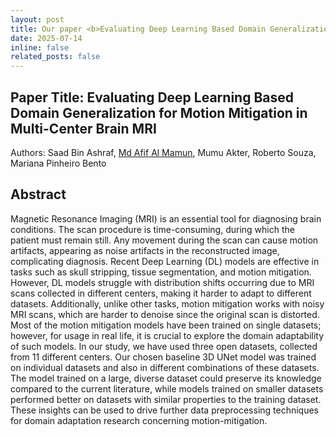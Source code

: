 ```yaml
---
layout: post
title: Our paper <b>Evaluating Deep Learning Based Domain Generalization for Motion Mitigation in Multi-Center Brain MRI</b> has been accepted to MICCAI-RIME 2025 workshop.
date: 2025-07-14
inline: false
related_posts: false
---
```


## Paper Title: Evaluating Deep Learning Based Domain Generalization for Motion Mitigation in Multi-Center Brain MRI

Authors: Saad Bin Ashraf, [Md Afif Al Mamun](https://afif.me), Mumu Akter, Roberto Souza, Mariana Pinheiro Bento

## Abstract

Magnetic Resonance Imaging (MRI) is an essential tool for diagnosing brain conditions. The scan procedure is time-consuming, during which the patient must remain still. Any movement during the scan can cause motion artifacts, appearing as noise artifacts in the reconstructed image, complicating diagnosis. Recent Deep Learning (DL) models are effective in tasks such as skull stripping, tissue segmentation, and motion mitigation. However, DL models struggle with distribution shifts occurring due to MRI scans collected in different centers, making it harder to adapt to different datasets. Additionally, unlike other tasks, motion mitigation works with noisy MRI scans, which are harder to denoise since the original scan is distorted. Most of the motion mitigation models have been trained on single datasets; however, for usage in real life, it is crucial to explore the domain adaptability of such models. In our study, we have used three open datasets, collected from 11 different centers. Our chosen baseline 3D UNet model was trained on individual datasets and also in different combinations of these datasets. The model trained on a large, diverse dataset could preserve its knowledge compared to the current literature, while models trained on smaller datasets performed better on datasets with similar properties to the training dataset. These insights can be used to drive further data preprocessing techniques for domain adaptation research concerning motion-mitigation.
